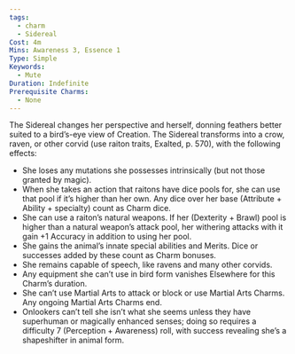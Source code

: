 ```yaml
---
tags:
  - charm
  - Sidereal
Cost: 4m
Mins: Awareness 3, Essence 1
Type: Simple
Keywords:
  - Mute
Duration: Indefinite
Prerequisite Charms:
  - None
---
```

The Sidereal changes her perspective and herself, donning feathers better suited to a bird’s-eye view of Creation. The Sidereal transforms into a crow, raven, or other corvid (use raiton traits, Exalted, p. 570), with the following effects: 
-  She loses any mutations she possesses intrinsically (but not those granted by magic). 
-  When she takes an action that raitons have dice pools for, she can use that pool if it’s higher than her own. Any dice over her base (Attribute + Ability + specialty) count as Charm dice. 
-  She can use a raiton’s natural weapons. If her (Dexterity + Brawl) pool is higher than a natural weapon’s attack pool, her withering attacks with it gain +1 Accuracy in addition to using her pool. 
-  She gains the animal’s innate special abilities and Merits. Dice or successes added by these count as Charm bonuses. 
-  She remains capable of speech, like ravens and many other corvids. 
-  Any equipment she can’t use in bird form vanishes Elsewhere for this Charm’s duration. 
-  She can’t use Martial Arts to attack or block or use Martial Arts Charms. Any ongoing Martial Arts Charms end. 
-  Onlookers can’t tell she isn’t what she seems unless they have superhuman or magically enhanced senses; doing so requires a difficulty 7 (Perception + Awareness) roll, with success revealing she’s a shapeshifter in animal form.
